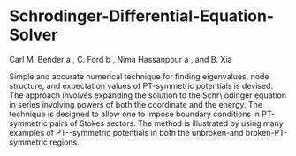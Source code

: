 # Schrodinger-Differential-Equation-Solver
Carl M. Bender a , C. Ford b ,  Nima Hassanpour a , and B. Xia


Simple and accurate numerical technique for finding eigenvalues, node structure,
and expectation values of PT-symmetric potentials is devised. The approach involves
expanding the solution to the Schr\ ̈odinger equation in series involving powers of both
the coordinate and the energy. The technique is designed to allow one to impose boundary conditions in
PT-symmetric pairs of Stokes sectors. The method is illustrated by using many examples of PT--symmetric potentials in both the unbroken-and broken-PT-symmetric regions.

